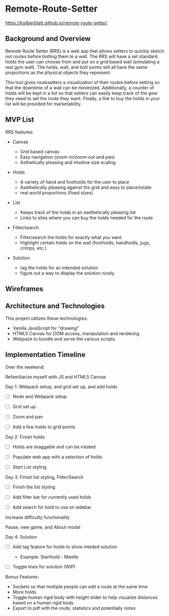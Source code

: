 # Remote-Route-Setter
https://ksilberblatt.github.io/remote-route-setter/
## Background and Overview

Remote Route Setter (RRS) is a web app that allows setters to quickly sketch out routes before bolting them to a wall. The RRS will have a set standard holds the user can choose from and put on a grid based wall (simulating a real gym wall). The holds, wall, and bolt points will all have the same proportions as the physical objects they represent.

This tool gives routesetters a visualization of their routes before setting so that the downtime of a wall can be minimized. Additionally, a counter of holds will be kept in a list so that setters can easily keep track of the gear they need to set the route they want. Finally, a link to buy the holds in your list will be provided for marketability.

## MVP List

RRS features:

* Canvas
  - Grid based canvas
  - Easy navigation (zoom-in/zoom-out and pan)
  - Asthetically pleasing and intuitive size scaling

* Holds
  - A variety of hand and footholds for the user to place
  - Asethetically pleasing against the grid and easy to place/rotate
  - real world proportions (fixed sizes)

* List
  - Keeps track of the holds in an asethetically pleasing list
  - Links to sites where you can buy the holds needed for the route

* Filter/search
  - Filter/search the holds for exactly what you want
  - Highlight certain holds on the wall (footholds, handholds, jugs, crimps, etc.)

* Solution
  - tag the holds for an intended solution
  - figure out a way to display the solution nicely



## Wireframes

## Architecture and Technologies

This project utilizes these technologies:

- Vanilla JavaScript for "drawing"
- HTML5 Canvas for DOM access, manipulation and rendering.
- Webpack to bundle and serve the various scripts.

## Implementation Timeline

Over the weekend:

 Refamiliarize myself with JS and HTML5 Canvas

Day 1: Webpack setup, and grid set up, and add holds

- [ ] Node and Webpack setup

- [ ] Grid set up

- [ ] Zoom and pan

- [ ] Add a few holds to grid points


Day 2: Finish holds

- [ ] Holds are draggable and can be rotated

- [ ] Populate web app with a selection of holds

- [ ] Start List styling

Day 3: Finish list styling, Filter/Search

- [ ] Finish the list styling

- [ ] Add filter bar for currently used holds

- [ ] Add search for hold to use on sidebar

 Increase difficulty functionality

 Pause, new game, and About modal

Day 4: Solution
- [ ] Add tag feature for holds to show inteded solution
  - Example: Starthold - Mantle

- [ ] Toggle lines for solution (WIP)


Bonus Features:

- Sockets so that multiple people can edit a route at the same time
- More holds
- Toggle human rigid body with height slider to help visualize distances based on a human rigid body
- Export to pdf with the route, statistics and potentially notes
